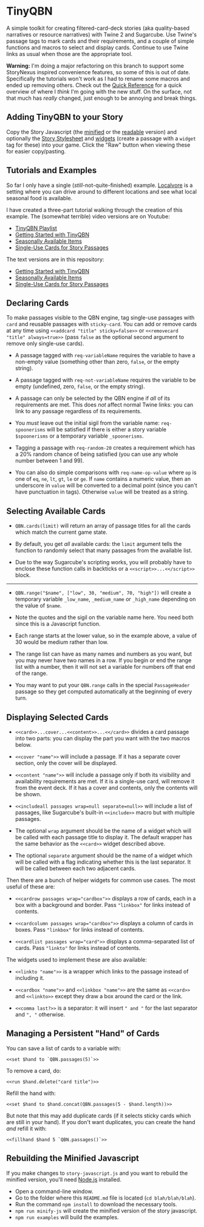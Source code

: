 TinyQBN
=======

A simple toolkit for creating filtered-card-deck stories (aka
quality-based narratives or resource narratives) with Twine 2 and
Sugarcube. Use Twine's passage tags to mark cards and their
requirements, and a couple of simple functions and macros to
select and display cards. Continue to use Twine links as usual
when those are the appropriate tool.

**Warning:** I'm doing a major refactoring on this branch to
support some StoryNexus inspired convenience features, so some of
this is out of date. Specifically the tutorials won't work as I
had to rename some macros and ended up removing others. Check out
the [Quick Reference](quick-reference.md) for a quick overview of
where I *think* I'm going with the new stuff. On the surface, not
that much has *really* changed, just enough to be annoying and
break things.


Adding TinyQBN to your Story
----------------------------

Copy the Story Javascript (the [minified](story-javascript.min.js)
or the [readable](story-javascript.js) version) and optionally the
[Story Stylesheet](story-stylesheet.css) and
[widgets](widgets.txt) (create a passage with a `widget` tag for
these) into your game. Click the "Raw" button when viewing these
for easier copy/pasting.


Tutorials and Examples
----------------------

So far I only have a single (*still*-not-quite-finished) example.
[Localvore](https://joshuagrams.github.io/tiny-qbn/doc/Localvore.html)
is a setting where you can drive around to different locations and
see what local seasonal food is available.

I have created a three-part tutorial walking through the creation
of this example. The (somewhat terrible) video versions are on
Youtube:

* [TinyQBN Playlist](https://www.youtube.com/playlist?list=PLy3M_6DKN9joOGhUD1chHumc9aS6EZZ_F)
* [Getting Started with TinyQBN](https://youtu.be/arMISohlYQk)
* [Seasonally Available Items](https://youtu.be/t7mReh08nYI)
* [Single-Use Cards for Story Passages](https://youtu.be/qBm7PtLYKdE)

The text versions are in this repository:

* [Getting Started with TinyQBN](doc/tutorial-1.md)
* [Seasonally Available Items](doc/tutorial-2.md)
* [Single-Use Cards for Story Passages](doc/tutorial-3.md)


Declaring Cards
---------------

To make passages visible to the QBN engine, tag single-use
passages with `card` and reusable passages with `sticky-card`. You
can add or remove cards at any time using `<<addcard "title"
sticky=false>>` or `<<removecard "title" always=true>>` (pass
`false` as the optional second argument to remove only single-use
cards).

* A passage tagged with `req-variableName` requires the variable
  to have a non-empty value (something other than zero, `false`,
  or the empty string).

* A passage tagged with `req-not-variableName` requires the
  variable to be empty (undefined, zero, `false`, or the empty
  string).

* A passage can only be selected by the QBN engine if *all* of its
  requirements are met. This does *not* affect normal Twine links:
  you can link to any passage regardless of its requirements.

* You *must* leave out the initial sigil from the variable name:
  `req-spoonerisms` will be satisfied if there is either a story
  variable `$spoonerisms` or a temporary variable `_spoonerisms`.

* Tagging a passage with `req-random-20` creates a requirement
  which has a 20% random chance of being satisfied (you can use
  any whole number between 1 and 99).

* You can also do simple comparisons with `req-name-op-value` where
  `op` is one of `eq`, `ne`, `lt`, `gt`, `le` or `ge`. If `name`
  contains a numeric value, then an underscore in `value` will be
  converted to a decimal point (since you can't have punctuation
  in tags). Otherwise `value` will be treated as a string.


Selecting Available Cards
-------------------------

* `QBN.cards(limit)` will return an array of passage titles for
  all the cards which match the current game state.

* By default, you get *all* available cards: the `limit` argument
  tells the function to randomly select that many passages from
  the available list.

* Due to the way Sugarcube's scripting works, you will probably
  have to enclose these function calls in backticks or a
  `<<script>>...<</script>>` block.

-----

* `QBN.range("$name", ["low", 30, "medium", 70, "high"])` will
  create a temporary variable `_low_name`, `_medium_name` or
  `_high_name` depending on the value of `$name`.

* Note the quotes and the sigil on the variable name here. You
  need both since this is a Javascript function.

* Each range starts at the lower value, so in the example above, a
  value of 30 would be medium rather than low.

* The range list can have as many names and numbers as you want,
  but you may never have two names in a row. If you begin or end
  the range list with a number, then it will not set a variable
  for numbers off that end of the range.

* You may want to put your `QBN.range` calls in the special
  `PassageHeader` passage so they get computed automatically at
  the beginning of every turn.


Displaying Selected Cards
-------------------------

* `<<card>>...cover...<<content>>...<</card>>` divides a card
  passage into two parts: you can display the part you want with
  the two macros below.

* `<<cover "name">>` will include a passage. If it has a separate
  cover section, only the cover will be displayed.

* `<<content "name">>` will include a passage only if both its
  visibility and availability requirements are met. If it is a
  single-use card, will remove it from the event deck. If it has a
  cover and contents, only the contents will be shown.

* `<<includeall passages wrap=null separate=null>>` will include a
  list of passages, like Sugarcube's built-in `<<include>>` macro
  but with multiple passages.

* The optional `wrap` argument should be the name of a widget
  which will be called with each passage title to display it.
  The default wrapper has the same behavior as the `<<card>>`
  widget described above.

* The optional `separate` argument should be the name of a widget
  which will be called with a flag indicating whether this is the
  last separator. It will be called between each two adjacent
  cards.

Then there are a bunch of helper widgets for common use cases. The
most useful of these are:

* `<<cardrow passages wrap="cardbox">>` displays a row of cards,
  each in a box with a background and border. Pass `"linkbox"` for
  links instead of contents.

* `<<cardcolumn passages wrap="cardbox">>` displays a column of
  cards in boxes. Pass `"linkbox"` for links instead of contents.

* `<<cardlist passages wrap="card">>` displays a comma-separated
  list of cards. Pass `"linkto"` for links instead of contents.

The widgets used to implement these are also available:

* `<<linkto "name">>` is a wrapper which links to the passage instead of
  including it.

* `<<cardbox "name">>` and `<<linkbox "name">>` are the same as
  `<<card>>` and `<<linkto>>` except they draw a box around the
  card or the link.

* `<<comma last?>>` is a separator: it will insert `" and "` for
  the last separator and `", "` otherwise.


Managing a Persistent "Hand" of Cards
-------------------------------------

You can save a list of cards to a variable with:

	<<set $hand to `QBN.passages(5)`>>

To remove a card, do:

	<<run $hand.delete("card title")>>

Refill the hand with:

	<<set $hand to $hand.concat(QBN.passages(5 - $hand.length))>>

But note that this may add duplicate cards (if it selects sticky
cards which are still in your hand). If you don't want duplicates,
you can create the hand *and* refill it with:

	<<fillhand $hand 5 `QBN.passages()`>>


Rebuilding the Minified Javascript
----------------------------------

If you make changes to `story-javascript.js` and you want to
rebuild the minified version, you'll need
[Node.js](https://nodejs.org/) installed.

* Open a command-line window.
* Go to the folder where this `README.md` file is located (`cd blah/blah/blah`).
* Run the command `npm install` to download the necessary tools.
* `npm run minify-js` will create the minified version of the story javascript.
* `npm run examples` will build the examples.
